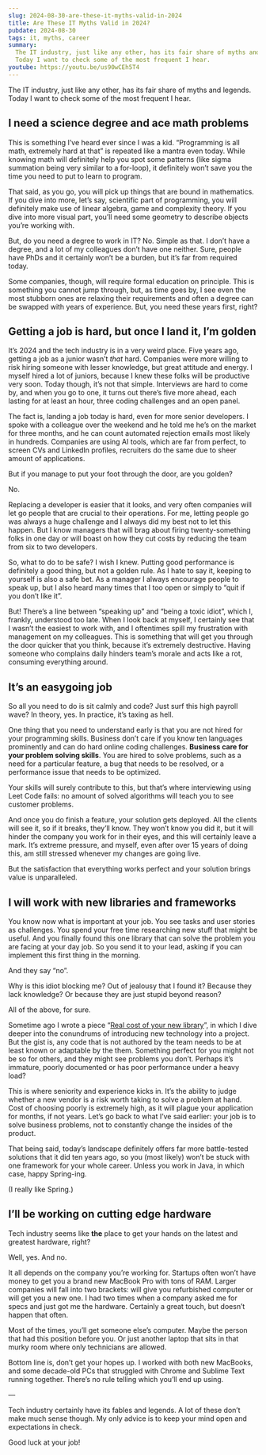 ```yaml
---
slug: 2024-08-30-are-these-it-myths-valid-in-2024
title: Are These IT Myths Valid in 2024?
pubdate: 2024-08-30
tags: it, myths, career
summary:
  The IT industry, just like any other, has its fair share of myths and legends.
  Today I want to check some of the most frequent I hear.
youtube: https://youtu.be/us90wCEh5T4
---
```


The IT industry, just like any other, has its fair share of myths and legends.
Today I want to check some of the most frequent I hear.

## I need a science degree and ace math problems

This is something I’ve heard ever since I was a kid. “Programming is all math,
extremely hard at that” is repeated like a mantra even today. While knowing math
will definitely help you spot some patterns (like sigma summation being very
similar to a for-loop), it definitely won’t save you the time you need to put to
learn to program.

That said, as you go, you will pick up things that are bound in mathematics. If
you dive into more, let’s say, scientific part of programming, you will
definitely make use of linear algebra, game and complexity theory. If you dive
into more visual part, you’ll need some geometry to describe objects you’re
working with.

But, do you need a degree to work in IT? No. Simple as that. I don’t have a
degree, and a lot of my colleagues don’t have one neither. Sure, people have
PhDs and it certainly won’t be a burden, but it’s far from required today.

Some companies, though, will require formal education on principle. This is
something you cannot jump through, but, as time goes by, I see even the most
stubborn ones are relaxing their requirements and often a degree can be swapped
with years of experience. But, you need these years first, right?

## Getting a job is hard, but once I land it, I’m golden

It’s 2024 and the tech industry is in a very weird place. Five years ago,
getting a job as a junior wasn’t _that_ hard. Companies were more willing to
risk hiring someone with lesser knowledge, but great attitude and energy. I
myself hired a lot of juniors, because I knew these folks will be productive
very soon. Today though, it’s not that simple. Interviews are hard to come by,
and when you go to one, it turns out there’s five more ahead, each lasting for
at least an hour, three coding challenges and an open panel.

The fact is, landing a job today is hard, even for more senior developers. I
spoke with a colleague over the weekend and he told me he’s on the market for
three months, and he can count automated rejection emails most likely in
hundreds. Companies are using AI tools, which are far from perfect, to screen
CVs and LinkedIn profiles, recruiters do the same due to sheer amount of
applications.

But if you manage to put your foot through the door, are you golden?

No.

Replacing a developer is easier that it looks, and very often companies will let
go people that are crucial to their operations. For me, letting people go was
always a huge challenge and I always did my best not to let this happen. But I
know managers that will brag about firing twenty-something folks in one day or
will boast on how they cut costs by reducing the team from six to two
developers.

So, what to do to be safe? I wish I knew. Putting good performance is definitely
a good thing, but not a golden rule. As I hate to say it, keeping to yourself is
also a safe bet. As a manager I always encourage people to speak up, but I also
heard many times that I too open or simply to “quit if you don’t like it”.

But! There’s a line between “speaking up” and “being a toxic idiot”, which I,
frankly, understood too late. When I look back at myself, I certainly see that I
wasn’t the easiest to work with, and I oftentimes spill my frustration with
management on my colleagues. This is something that will get you through the
door quicker that you think, because it’s extremely destructive. Having someone
who complains daily hinders team’s morale and acts like a rot, consuming
everything around.

## It’s an easygoing job

So all you need to do is sit calmly and code? Just surf this high payroll wave?
In theory, yes. In practice, it’s taxing as hell.

One thing that you need to understand early is that you are not hired for your
programming skills. Business don’t care if you know ten languages prominently
and can do hard online coding challenges. **Business care for your problem
solving skills**. You are hired to solve problems, such as a need for a
particular feature, a bug that needs to be resolved, or a performance issue that
needs to be optimized.

Your skills will surely contribute to this, but that’s where interviewing using
Leet Code fails: no amount of solved algorithms will teach you to see customer
problems.

And once you do finish a feature, your solution gets deployed. All the clients
will see it, so if it breaks, they’ll know. They won’t know you did it, but it
will hinder the company you work for in their eyes, and this will certainly
leave a mark. It’s extreme pressure, and myself, even after over 15 years of
doing this, am still stressed whenever my changes are going live.

But the satisfaction that everything works perfect and your solution brings
value is unparalleled.

## I will work with new libraries and frameworks

You know now what is important at your job. You see tasks and user stories as
challenges. You spend your free time researching new stuff that might be useful.
And you finally found this one library that can solve the problem you are facing
at your day job. So you send it to your lead, asking if you can implement this
first thing in the morning.

And they say “no”.

Why is this idiot blocking me? Out of jealousy that I found it? Because they
lack knowledge? Or because they are just stupid beyond reason?

All of the above, for sure.

Sometime ago I wrote a piece
“[Real cost of your new library](https://buszewski.com/writings/2019-03-02-real-cost-of-your-new-library/)”,
in which I dive deeper into the conundrums of introducing new technology into a
project. But the gist is, any code that is not authored by the team needs to be
at least known or adaptable by the them. Something perfect for you might not be
so for others, and they might see problems you don’t. Perhaps it’s immature,
poorly documented or has poor performance under a heavy load?

This is where seniority and experience kicks in. It’s the ability to judge
whether a new vendor is a risk worth taking to solve a problem at hand. Cost of
choosing poorly is extremely high, as it will plague your application for
months, if not years. Let’s go back to what I’ve said earlier: your job is to
solve business problems, not to constantly change the insides of the product.

That being said, today’s landscape definitely offers far more battle-tested
solutions that it did ten years ago, so you (most likely) won’t be stuck with
one framework for your whole career. Unless you work in Java, in which case,
happy Spring-ing.

(I really like Spring.)

## I’ll be working on cutting edge hardware

Tech industry seems like **the** place to get your hands on the latest and
greatest hardware, right?

Well, yes. And no.

It all depends on the company you’re working for. Startups often won’t have
money to get you a brand new MacBook Pro with tons of RAM. Larger companies will
fall into two brackets: will give you refurbished computer or will get you a new
one. I had two times when a company asked me for specs and just got me the
hardware. Certainly a great touch, but doesn’t happen that often.

Most of the times, you’ll get someone else’s computer. Maybe the person that had
this position before you. Or just another laptop that sits in that murky room
where only technicians are allowed.

Bottom line is, don’t get your hopes up. I worked with both new MacBooks, and
some decade-old PCs that struggled with Chrome and Sublime Text running
together. There’s no rule telling which you’ll end up using.

—

Tech industry certainly have its fables and legends. A lot of these don’t make
much sense though. My only advice is to keep your mind open and expectations in
check.

Good luck at your job!
